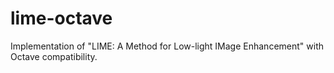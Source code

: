 # lime-octave
Implementation of "LIME: A Method for Low-light IMage Enhancement" with Octave compatibility.
